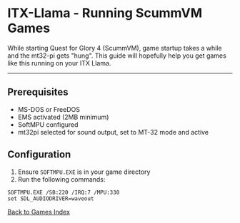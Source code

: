 # ITX-Llama - Running ScummVM Games

While starting Quest for Glory 4 (ScummVM), game startup takes a while and the mt32-pi gets "hung". 
This guide will hopefully help you get games like this running on your ITX Llama.

---

## Prerequisites

* MS-DOS or FreeDOS
* EMS activated (2MB minimum)
* SoftMPU configured
* mt32pi selected for sound output, set to MT-32 mode and active

## Configuration

1. Ensure `SOFTMPU.EXE` is in your game directory
1. Run the following commands:
```
SOFTMPU.EXE /SB:220 /IRQ:7 /MPU:330
set SDL_AUDIODRIVER=waveout
```

[Back to Games Index](index.md)